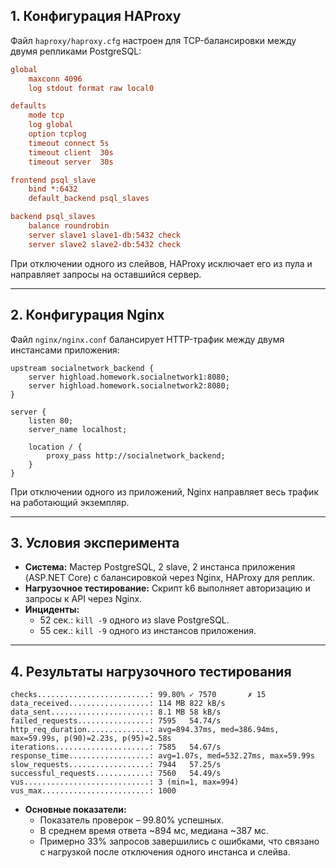 ## 1. Конфигурация HAProxy

Файл `haproxy/haproxy.cfg` настроен для TCP-балансировки между двумя репликами PostgreSQL:

```cfg
global
    maxconn 4096
    log stdout format raw local0

defaults
    mode tcp
    log global
    option tcplog
    timeout connect 5s
    timeout client  30s
    timeout server  30s

frontend psql_slave
    bind *:6432
    default_backend psql_slaves

backend psql_slaves
    balance roundrobin
    server slave1 slave1-db:5432 check
    server slave2 slave2-db:5432 check
```

При отключении одного из слейвов, HAProxy исключает его из пула и направляет запросы на оставшийся сервер.

---

## 2. Конфигурация Nginx

Файл `nginx/nginx.conf` балансирует HTTP-трафик между двумя инстансами приложения:

```nginx
upstream socialnetwork_backend {
    server highload.homework.socialnetwork1:8080;
    server highload.homework.socialnetwork2:8080;
}

server {
    listen 80;
    server_name localhost;

    location / {
        proxy_pass http://socialnetwork_backend;
    }
}
```

При отключении одного из приложений, Nginx направляет весь трафик на работающий экземпляр.

---

## 3. Условия эксперимента

- **Система:** Мастер PostgreSQL, 2 slave, 2 инстанса приложения (ASP.NET Core) с балансировкой через Nginx, HAProxy для реплик.
- **Нагрузочное тестирование:** Скрипт k6 выполняет авторизацию и запросы к API через Nginx.
- **Инциденты:**
    - 52 сек.: `kill -9` одного из slave PostgreSQL.
    - 55 сек.: `kill -9` одного из инстансов приложения.

---

## 4. Результаты нагрузочного тестирования

```
checks.........................: 99.80% ✓ 7570       ✗ 15
data_received..................: 114 MB 822 kB/s
data_sent......................: 8.1 MB 58 kB/s
failed_requests................: 7595   54.74/s
http_req_duration..............: avg=894.37ms, med=386.94ms, max=59.99s, p(90)=2.23s, p(95)=2.58s
iterations.....................: 7585   54.67/s
response_time..................: avg=1.07s, med=532.27ms, max=59.99s
slow_requests..................: 7944   57.25/s
successful_requests............: 7560   54.49/s
vus............................: 3 (min=1, max=994)
vus_max........................: 1000
```

- **Основные показатели:**
    - Показатель проверок – 99.80% успешных.
    - В среднем время ответа ~894 мс, медиана ~387 мс.
    - Примерно 33% запросов завершились с ошибками, что связано с нагрузкой после отключения одного инстанса и слейва.
